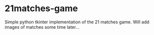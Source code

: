 # 21matches-game
Simple python tkinter implementation of the 21 matches game.
Will add images of matches some time later...
